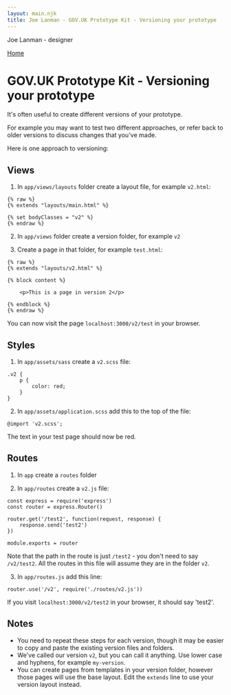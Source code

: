 ```yaml
---
layout: main.njk
title: Joe Lanman - GOV.UK Prototype Kit - Versioning your prototype
---
```


Joe Lanman - designer

<div class="home-link">

  [Home](/)

</div>

# GOV.UK Prototype Kit - Versioning your prototype

It's often useful to create different versions of your prototype.

For example you may want to test two different approaches, or refer back to older versions to discuss changes that you've made.

Here is one approach to versioning:

## Views

1. In `app/views/layouts` folder create a layout file, for example `v2.html`:
```
{% raw %}
{% extends "layouts/main.html" %}

{% set bodyClasses = "v2" %}
{% endraw %}
```

2. In `app/views` folder create a version folder, for example `v2`

3. Create a page in that folder, for example `test.html`:
```
{% raw %}
{% extends "layouts/v2.html" %}

{% block content %}

    <p>This is a page in version 2</p>

{% endblock %}
{% endraw %}
```

You can now visit the page `localhost:3000/v2/test` in your browser.

## Styles

1. In `app/assets/sass` create a `v2.scss` file:
```
.v2 {
    p {
        color: red;
    }
}
```

2. In `app/assets/application.scss` add this to the top of the file:

```
@import 'v2.scss';
```

The text in your test page should now be red.

## Routes

1. In `app` create a `routes` folder

2. In `app/routes` create a `v2.js` file:
```
const express = require('express')
const router = express.Router()

router.get('/test2', function(request, response) {
    response.send('test2')
})

module.exports = router

```

Note that the path in the route is just `/test2` - you don't need to say `/v2/test2`. All the routes in this file will assume they are in the folder `v2`.

3. In `app/routes.js` add this line:
```
router.use('/v2', require('./routes/v2.js'))
```

If you visit `localhost:3000/v2/test2` in your browser, it should say 'test2'.

## Notes

 - You need to repeat these steps for each version, though it may be easier to copy and paste the existing version files and folders.
 - We've called our version `v2`, but you can call it anything. Use lower case and hyphens, for example `my-version`.
 - You can create pages from templates in your version folder, however those pages will use the base layout. Edit the `extends` line to use your version layout instead.
